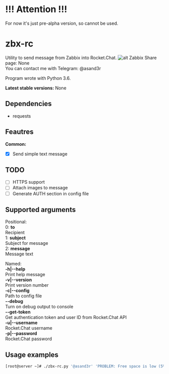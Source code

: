 # !!! Attention !!!
For now it's just pre-alpha version, so cannot be used.

# zbx-rc
Utility to send message from Zabbix into Rocket.Chat.
![alt](https://pp.userapi.com/c847120/v847120545/ca50d/BhNh_-7pRL4.jpg)
Zabbix Share page: None  
You can contact me with Telegram: @asand3r

Program wrote with Python 3.6.

**Latest stable versions:** None

## Dependencies
 - requests

## Feautres  
**Common:**
- [x] Send simple text message
## TODO  
- [ ] HTTPS support
- [ ] Attach images to message
- [ ] Generate AUTH section in config file

## Supported arguments  
Positional:  
0: **to**  
Recipient  
1: **subject**  
Subject for message  
2: **message**  
Message text  

Named:  
**-h|--help**  
Print help message  
**-v|--version**  
Print version number  
**-c|--config**  
Path to config file  
**--debug**  
Turn on debug output to console  
**--get-token**  
Get authentication token and user ID from Rocket.Chat API  
**-u|--username**  
Rocket.Chat username  
**-p|--password**  
Rocket.Chat password  

## Usage examples
```bash
[root@server ~]# ./zbx-rc.py '@asand3r' 'PROBLEM: Free space is low (5%)' 'Free space on disk C:\ too low - 5%'
```

